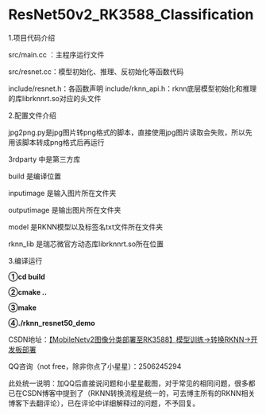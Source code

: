 # ResNet50v2_RK3588_Classification

1.项目代码介绍

src/main.cc ：主程序运行文件

src/resnet.cc：模型初始化、推理、反初始化等函数代码

include/resnet.h：各函数声明
include/rknn_api.h：rknn底层模型初始化和推理的库librknnrt.so对应的头文件

2.配置文件介绍

jpg2png.py是jpg图片转png格式的脚本，直接使用jpg图片读取会失败，所以先用该脚本转成png格式后再运行

3rdparty 中是第三方库

build 是编译位置

inputimage 是输入图片所在文件夹

outputimage 是输出图片所在文件夹

model 是RKNN模型以及标签名txt文件所在文件夹

rknn_lib 是瑞芯微官方动态库librknnrt.so所在位置

3.编译运行

**①cd build**

**②cmake ..**

**③make**

**④./rknn_resnet50_demo**





CSDN地址：[【MobileNetv2图像分类部署至RK3588】模型训练→转换RKNN→开发板部署](https://blog.csdn.net/A_l_b_ert/article/details/142283122?spm=1001.2014.3001.5501)

QQ咨询（not free，除非你点了小星星）：2506245294

此处统一说明：加QQ后直接说问题和小星星截图，对于常见的相同问题，很多都已在CSDN博客中提到了（RKNN转换流程是统一的，可去博主所有的RKNN相关博客下去翻评论），已在评论中详细解释过的问题，不予回复。
